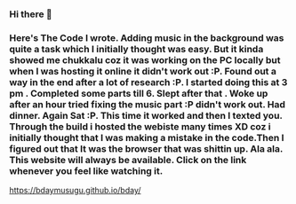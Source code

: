 ### Hi there 👋
### Here's The Code I wrote. Adding music in the background was quite a task which I initially thought was easy. But it kinda showed me chukkalu coz it was working on the PC locally but when I was hosting it online it didn't work out :P. Found out a way in the end after a lot of research :P. I started doing this at 3 pm . Completed some parts till 6. Slept after that . Woke up after an hour tried fixing the music part :P didn't work out. Had dinner. Again Sat :P. This time it worked and then I texted you.  Through the build i hosted the webiste many times XD coz i initially thought that I was making a mistake in the code.Then I figured out that It was the browser that was shittin up. Ala ala. This website will always be available. Click on the link whenever you feel like watching it.

https://bdaymusugu.github.io/bday/

<!--
**bdaymusugu/bdaymusugu** is a ✨ _special_ ✨ repository because its `README.md` (this file) appears on your GitHub profile.

Here are some ideas to get you started:

- 🔭 I’m currently working on ...
- 🌱 I’m currently learning ...
- 👯 I’m looking to collaborate on ...
- 🤔 I’m looking for help with ...
- 💬 Ask me about ...
- 📫 How to reach me: ...
- 😄 Pronouns: ...
- ⚡ Fun fact: ...
-->
